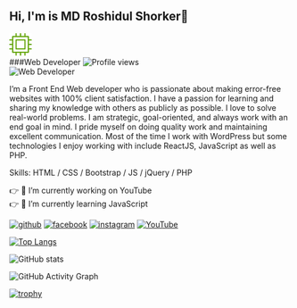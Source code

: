 ## Hi, I'm is MD Roshidul Shorker👋
<a href='https://docs.github.com/en/developers'><img src='https://raw.githubusercontent.com/acervenky/animated-github-badges/master/assets/devbadge.gif' width='40' height='40'></a> <br>
###Web Developer
![Profile views](https://gpvc.arturio.dev/nbproshidul)  
![Web Developer](https://yt3.ggpht.com/9oVMQQY-Oy_hOBe_rMHzH6Kuc4ODd4T8ntSC3iQ6shgoY3LxiHlOIVNyWQlclBJwVJyT2RZP-w=w2560-fcrop64=1)

I’m a Front End Web developer who is passionate about making error-free websites with 100% client satisfaction. I have a passion for learning and sharing my knowledge with others as publicly as possible. I love to solve real-world problems. I am strategic, goal-oriented, and always work with an end goal in mind. I pride myself on doing quality work and maintaining excellent communication. Most of the time I work with WordPress but some technologies I enjoy working with include ReactJS, JavaScript as well as PHP.

Skills: HTML / CSS / Bootstrap / JS / jQuery / PHP

👉 🔭 I’m currently working on YouTube <br>
👉 🌱 I’m currently learning JavaScript 


[<img src='https://cdn.jsdelivr.net/npm/simple-icons@3.0.1/icons/github.svg' alt='github' height='40'>](https://github.com/nbproshidul)  [<img src='https://cdn.jsdelivr.net/npm/simple-icons@3.0.1/icons/facebook.svg' alt='facebook' height='40'>](https://www.facebook.com/nbproshidul)  [<img src='https://cdn.jsdelivr.net/npm/simple-icons@3.0.1/icons/instagram.svg' alt='instagram' height='40'>](https://www.instagram.com/nbproshidul/)  [<img src='https://cdn.jsdelivr.net/npm/simple-icons@3.0.1/icons/youtube.svg' alt='YouTube' height='40'>](https://www.youtube.com/channel/UCRvu4Sg_zymVxaerbJ5awtA)  



[![Top Langs](https://github-readme-stats.vercel.app/api/top-langs/?username=nbproshidul)](https://github.com/anuraghazra/github-readme-stats)

![GitHub stats](https://github-readme-stats.vercel.app/api?username=nbproshidul&show_icons=true)  

![GitHub Activity Graph](https://activity-graph.herokuapp.com/graph?username=nbproshidul)  

[![trophy](https://github-profile-trophy.vercel.app/?username=nbproshidul)](https://github.com/ryo-ma/github-profile-trophy)
